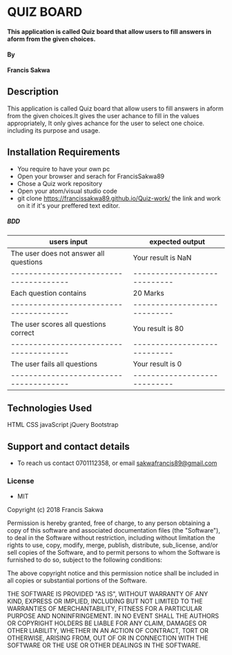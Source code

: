 # QUIZ BOARD
#### This application is called Quiz board that allow users to fill answers in aform from the given choices.
#### By
**Francis Sakwa**
## Description
   This application is called Quiz board that allow users to fill answers in aform from the given choices.It gives the user achance to fill in the values appropriately, It only gives achance for the user to select one choice. including its purpose and usage. 
## Installation Requirements
* You require to have your own pc
* Open your browser and serach for FrancisSakwa89
* Chose a Quiz work repository
* Open your atom/visual studio code
* git clone  https://francissakwa89.github.io/Quiz-work/  the link and work on it if it's your preffered text editor.


##### BDD
users input                           | expected output
--------------------------------------|----------------------------
The user does not answer all questions|Your result is NaN
--------------------------------------|----------------------------
Each question contains                |20 Marks       
--------------------------------------|----------------------------
The user scores all questions correct |You result is 80
--------------------------------------|----------------------------
The user fails all questions          |Your result is 0
--------------------------------------|----------------------------
## Technologies Used
 HTML
 CSS
 javaScript
 jQuery
 Bootstrap
## Support and contact details
 * To reach us contact 0701112358, or email sakwafrancis89@gmail.com
### License
* MIT

Copyright (c) 2018 Francis Sakwa

Permission is hereby granted, free of charge, to any person obtaining a copy of this software and associated documentation files (the "Software"), to deal in the Software without restriction, including without limitation the rights to use, copy, modify, merge, publish, distribute, sub_license, and/or sell copies of the Software, and to permit persons to whom the Software is furnished to do so, subject to the following conditions:

The above copyright notice and this permission notice shall be included in all copies or substantial portions of the Software.

THE SOFTWARE IS PROVIDED "AS IS", WITHOUT WARRANTY OF ANY KIND, EXPRESS OR IMPLIED, INCLUDING BUT NOT LIMITED TO THE WARRANTIES OF MERCHANTABILITY, FITNESS FOR A PARTICULAR PURPOSE AND NONINFRINGEMENT. IN NO EVENT SHALL THE AUTHORS OR COPYRIGHT HOLDERS BE LIABLE FOR ANY CLAIM, DAMAGES OR OTHER LIABILITY, WHETHER IN AN ACTION OF CONTRACT, TORT OR OTHERWISE, ARISING FROM, OUT OF OR IN CONNECTION WITH THE SOFTWARE OR THE USE OR OTHER DEALINGS IN THE SOFTWARE.
  
